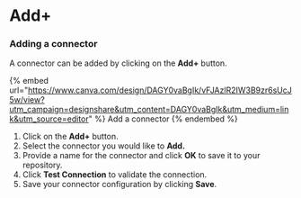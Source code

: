 # Add+

### Adding a connector

A connector can be added by clicking on the **Add+** button.

{% embed url="https://www.canva.com/design/DAGY0vaBgIk/vFJAzlR2IW3B9zr6sUcJ5w/view?utm_campaign=designshare&utm_content=DAGY0vaBgIk&utm_medium=link&utm_source=editor" %}
Add a connector
{% endembed %}



1. Click on the **Add+** button.
2. Select the connector you would like to **Add.**
3. Provide a name for the connector and click **OK** to save it to your repository.
4. Click **Test Connection** to validate the connection.
5. Save your connector configuration by clicking **Save**.


